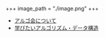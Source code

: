 +++
image_path = "./image.png"
+++

- [アルゴ会について](./index.md)
- [学びたいアルゴリズム・データ構造](./want-study/index.md)
